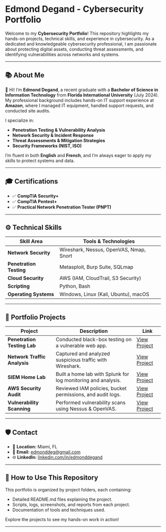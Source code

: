 # Edmond Degand - Cybersecurity Portfolio

Welcome to my **Cybersecurity Portfolio**! This repository highlights my hands-on projects, technical skills, and experience in cybersecurity. As a dedicated and knowledgeable cybersecurity professional, I am passionate about protecting digital assets, conducting threat assessments, and identifying vulnerabilities across networks and systems.

---

## 📚 About Me

👋 Hi! I’m **Edmond Degand**, a recent graduate with a **Bachelor of Science in Information Technology** from **Florida International University** (July 2024). My professional background includes hands-on IT support experience at **Amazon**, where I managed IT equipment, handled support requests, and conducted site audits.

I specialize in:

- **Penetration Testing & Vulnerability Analysis**
- **Network Security & Incident Response**
- **Threat Assessments & Mitigation Strategies**
- **Security Frameworks (NIST, ISO)**

I’m fluent in both **English** and **French**, and I’m always eager to apply my skills to protect systems and data.

---

## 🎓 Certifications

- ✅ **CompTIA Security+**
- ✅ **CompTIA Pentest+**
- ✅ **Practical Network Penetration Tester (PNPT)**

---

## ⚙️ Technical Skills

| Skill Area | Tools & Technologies |
|---|---|
| **Network Security** | Wireshark, Nessus, OpenVAS, Nmap, Snort |
| **Penetration Testing** | Metasploit, Burp Suite, SQLmap |
| **Cloud Security** | AWS (IAM, CloudTrail, S3 Security) |
| **Scripting** | Python, Bash |
| **Operating Systems** | Windows, Linux (Kali, Ubuntu), macOS |

---

## 📂 Portfolio Projects

| Project | Description | Link |
|---|---|---|
| **Penetration Testing Lab** | Conducted black-box testing on a vulnerable web app. | [View Project](./projects/penetration-testing) |
| **Network Traffic Analysis** | Captured and analyzed suspicious traffic with Wireshark. | [View Project](./projects/network-traffic-analysis) |
| **SIEM Home Lab** | Built a home lab with Splunk for log monitoring and analysis. | [View Project](./projects/siem-home-lab) |
| **AWS Security Audit** | Reviewed IAM policies, bucket permissions, and audit logs. | [View Project](./projects/aws-security-audit) |
| **Vulnerability Scanning** | Performed vulnerability scans using Nessus & OpenVAS. | [View Project](./projects/vulnerability-scanning) |

---

## 🛡️ Contact

- 📍 **Location:** Miami, FL
- 📧 **Email:** edmonddeg@gmail.com
- 🌐 **LinkedIn:** [linkedin.com/in/edmonddegand](https://linkedin.com/in/edmond-degand-3524ab284)

---

## 🔗 How to Use This Repository

This portfolio is organized by project folders, each containing:

- Detailed README.md files explaining the project.
- Scripts, logs, screenshots, and reports from each project.
- Documentation of tools and techniques used.

Explore the projects to see my hands-on work in action!

---


